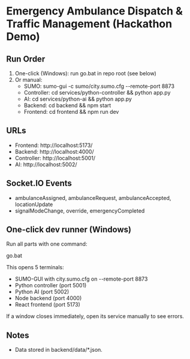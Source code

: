 # Emergency Ambulance Dispatch & Traffic Management (Hackathon Demo)

## Run Order
1. One-click (Windows): run go.bat in repo root (see below)
2. Or manual:
   - SUMO: sumo-gui -c sumo/city.sumo.cfg --remote-port 8873
   - Controller: cd services/python-controller && python app.py
   - AI: cd services/python-ai && python app.py
   - Backend: cd backend && npm start
   - Frontend: cd frontend && npm run dev

## URLs
- Frontend: http://localhost:5173/
- Backend: http://localhost:4000/
- Controller: http://localhost:5001/
- AI: http://localhost:5002/

## Socket.IO Events
- ambulanceAssigned, ambulanceRequest, ambulanceAccepted, locationUpdate
- signalModeChange, override, emergencyCompleted

## One-click dev runner (Windows)

Run all parts with one command:


go.bat


This opens 5 terminals:
- SUMO-GUI with city.sumo.cfg on --remote-port 8873
- Python controller (port 5001)
- Python AI (port 5002)
- Node backend (port 4000)
- React frontend (port 5173)

If a window closes immediately, open its service manually to see errors.

## Notes
- Data stored in backend/data/*.json.